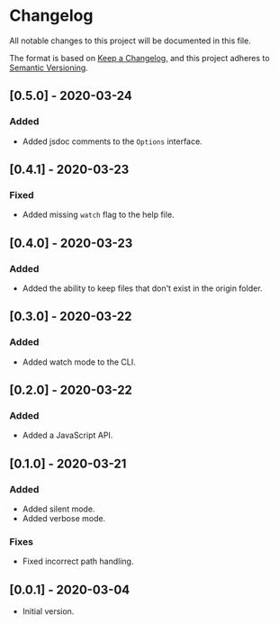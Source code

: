 # Changelog

All notable changes to this project will be documented in this file.

The format is based on [Keep a Changelog](https://keepachangelog.com/en/1.0.0/),
and this project adheres to [Semantic Versioning](https://semver.org/spec/v2.0.0.html).

## [0.5.0] - 2020-03-24

### Added

- Added jsdoc comments to the `Options` interface.

## [0.4.1] - 2020-03-23

### Fixed

- Added missing `watch` flag to the help file.

## [0.4.0] - 2020-03-23

### Added

- Added the ability to keep files that don't exist in the origin folder.

## [0.3.0] - 2020-03-22

### Added

- Added watch mode to the CLI.

## [0.2.0] - 2020-03-22

### Added

- Added a JavaScript API.

## [0.1.0] - 2020-03-21

### Added

- Added silent mode.
- Added verbose mode.

### Fixes

- Fixed incorrect path handling.

## [0.0.1] - 2020-03-04

- Initial version.
